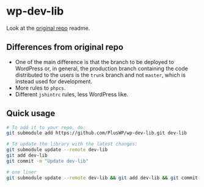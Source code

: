 # wp-dev-lib

Look at the [original repo](https://github.com/xwp/wp-dev-lib) readme.

Differences from original repo
---------------
- One of the main difference is that the branch to be deployed to WordPress or, in general, the production branch containing the code distributed to the users is the `trunk` branch and not `master`, which is instead used for development.
- More rules to `phpcs`.
- Different `jshintrc` rules, less WordPress like.


Quick usage
---------------

```bash
# To add it to your repo, do:
git submodule add https://github.com/PlusWP/wp-dev-lib.git dev-lib

# To update the library with the latest changes:
git submodule update --remote dev-lib
git add dev-lib
git commit -m "Update dev-lib"

# one liner
git submodule update --remote dev-lib && git add dev-lib && git commit -m "Update dev-lib"
```